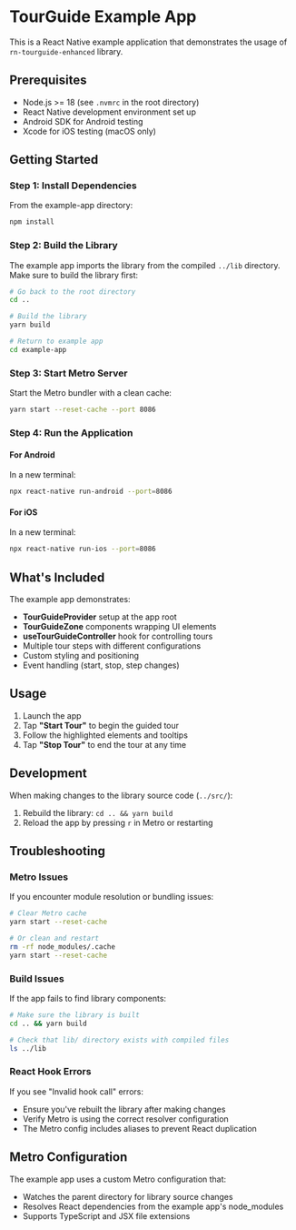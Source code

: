 # TourGuide Example App

This is a React Native example application that demonstrates the usage of `rn-tourguide-enhanced` library.

## Prerequisites

- Node.js >= 18 (see `.nvmrc` in the root directory)
- React Native development environment set up
- Android SDK for Android testing
- Xcode for iOS testing (macOS only)

## Getting Started

### Step 1: Install Dependencies

From the example-app directory:

```bash
npm install
```

### Step 2: Build the Library

The example app imports the library from the compiled `../lib` directory. Make sure to build the library first:

```bash
# Go back to the root directory
cd ..

# Build the library
yarn build

# Return to example app
cd example-app
```

### Step 3: Start Metro Server

Start the Metro bundler with a clean cache:

```bash
yarn start --reset-cache --port 8086
```

### Step 4: Run the Application

#### For Android

In a new terminal:

```bash
npx react-native run-android --port=8086
```

#### For iOS

In a new terminal:

```bash
npx react-native run-ios --port=8086
```

## What's Included

The example app demonstrates:

- **TourGuideProvider** setup at the app root
- **TourGuideZone** components wrapping UI elements
- **useTourGuideController** hook for controlling tours
- Multiple tour steps with different configurations
- Custom styling and positioning
- Event handling (start, stop, step changes)

## Usage

1. Launch the app
2. Tap **"Start Tour"** to begin the guided tour
3. Follow the highlighted elements and tooltips
4. Tap **"Stop Tour"** to end the tour at any time

## Development

When making changes to the library source code (`../src/`):

1. Rebuild the library: `cd .. && yarn build`
2. Reload the app by pressing `r` in Metro or restarting

## Troubleshooting

### Metro Issues

If you encounter module resolution or bundling issues:

```bash
# Clear Metro cache
yarn start --reset-cache

# Or clean and restart
rm -rf node_modules/.cache
yarn start --reset-cache
```

### Build Issues

If the app fails to find library components:

```bash
# Make sure the library is built
cd .. && yarn build

# Check that lib/ directory exists with compiled files
ls ../lib
```

### React Hook Errors

If you see "Invalid hook call" errors:

- Ensure you've rebuilt the library after making changes
- Verify Metro is using the correct resolver configuration
- The Metro config includes aliases to prevent React duplication

## Metro Configuration

The example app uses a custom Metro configuration that:

- Watches the parent directory for library source changes
- Resolves React dependencies from the example app's node_modules
- Supports TypeScript and JSX file extensions
